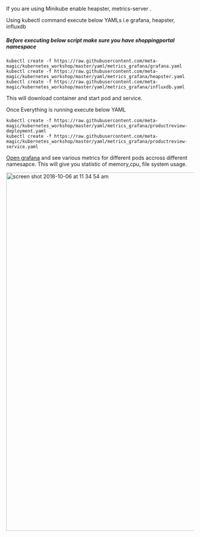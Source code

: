 If you are using Minikube enable heapster, metrics-server . 

Using kubectl command execute below YAMLs i.e grafana, heapster, influxdb

##### Before executing below script make sure you have shoppingportal namespace
````
kubectl create -f https://raw.githubusercontent.com/meta-magic/kubernetes_workshop/master/yaml/metrics_grafana/grafana.yaml
kubectl create -f https://raw.githubusercontent.com/meta-magic/kubernetes_workshop/master/yaml/metrics_grafana/heapster.yaml
kubectl create -f https://raw.githubusercontent.com/meta-magic/kubernetes_workshop/master/yaml/metrics_grafana/influxdb.yaml
````
This will download container and start pod and service.

Once Everything is running execute below YAML 
````
kubectl create -f https://raw.githubusercontent.com/meta-magic/kubernetes_workshop/master/yaml/metrics_grafana/productreview-deployment.yaml
kubectl create -f https://raw.githubusercontent.com/meta-magic/kubernetes_workshop/master/yaml/metrics_grafana/productreview-service.yaml
````

[Open grafana](http://192.168.99.100:30002/?orgId=1) and see various metrics for different pods accross different namesapce. This will give you statistic of memory,cpu, file system usage.

<img width="961" alt="screen shot 2018-10-06 at 11 34 54 am" src="https://user-images.githubusercontent.com/23295769/46568009-ea01e600-c95b-11e8-92d9-62aacfec6adc.png">



